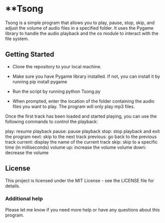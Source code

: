 # **Tsong

Tsong is a simple program that allows you to play, pause, stop, skip, and adjust the volume of audio files in a specified folder. It uses the Pygame library to handle the audio playback and the os module to interact with the file system.

## Getting Started
- Clone the repository to your local machine.

- Make sure you have Pygame library installed. If not, you can install it by running pip install pygame

- Run the script by running python Tsong.py

- When prompted, enter the location of the folder containing the audio files you want to play. The program will only play mp3 files.

Once the first track has been loaded and started playing, you can use the following commands to control the playback:

play: resume playback
pause: pause playback
stop: stop playback and exit the program
next: skip to the next track
previous: go back to the previous track
current: display the name of the current track
skip: skip to a specific time (in milliseconds)
volume up: increase the volume
volume down: decrease the volume

## License
This project is licensed under the MIT License - see the LICENSE file for details.

### Additional help
Please let me know if you need more help or have any questions about this program.